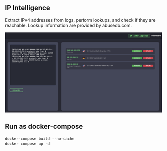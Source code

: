 ## IP Intelligence
Extract IPv4 addresses from logs, perform lookups, and check if they are reachable.
Lookup information are provided by abusedb.com.

![Screenshot](screen.png)

## Run as docker-compose
```
docker-compose build --no-cache
docker compose up -d
```
